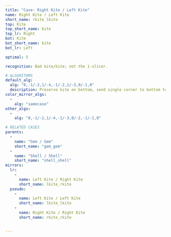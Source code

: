 ```yaml
---
title: "Case: Right Kite / Left Kite"
name: Right Kite / Left Kite
short_name: rkite_lkite
top: Kite
top_short_name: kite
top_lr: Right
bot: Kite
bot_short_name: kite
bot_lr: Left

optimal: 5

recognition: Bad kite/kite; not the 1-slicer.

# ALGORITHMS
default_alg:
  alg: "0,-1/-2,1/-4,-1/-2,1/-3,0/-1,0"
  description: Preserve kite on bottom, send single corner to bottom to form gem/gem.
color_mirror_algs:
  -
    alg: "samecase"
other_algs:
  -
    alg: "0,-1/-2,1/-4,-1/-3,0/-2,-1/-1,0"

# RELATED CASES
parents:
  -
    name: "Gem / Gem"
    short_name: "gem_gem"
  -
    name: "Shell / Shell"
    short_name: "shell_shell"
mirrors:
  lr:
    -
      name: Left Kite / Right Kite
      short_name: lkite_rkite
  pseudo:
    -
      name: Left Kite / Left Kite
      short_name: lkite_lkite
    -
      name: Right Kite / Right Kite
      short_name: rkite_rkite


---
```


